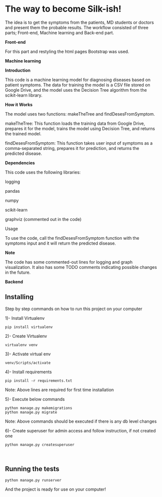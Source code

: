 # The way to become Silk-ish!


The idea is to get the symptoms from the patients, MD students or doctors and present them the probable results. The workflow consisted of three parts; Front-end, Machine learning and Back-end part.



**Front-end**


For this part and restyling the html pages Bootstrap was used.




**Machine learning**

**Introduction**

This code is a machine learning model for diagnosing diseases based on patient symptoms. The data for training the model is a CSV file stored on Google Drive, and the model uses the Decision Tree algorithm from the scikit-learn library.

**How it Works**

The model uses two functions: makeTheTree and findDesesFromSymptom.

makeTheTree: This function loads the training data from Google Drive, prepares it for the model, trains the model using Decision Tree, and returns the trained model.

findDesesFromSymptom: This function takes user input of symptoms as a comma-separated string, prepares it for prediction, and returns the predicted disease.

**Dependencies**

This code uses the following libraries:

logging

pandas

numpy

scikit-learn

graphviz (commented out in the code)

Usage

To use the code, call the findDesesFromSymptom function with the symptoms input and it will return the predicted disease.

**Note**

The code has some commented-out lines for logging and graph visualization. It also has some TODO comments indicating possible changes in the future.


**Backend**


## Installing

Step by step commands on how to run this project on your computer

1)- Install Virtualenv

```
pip install virtualenv
```

2)- Create Virtualenv

```
virtualenv venv
```

3)- Activate virtual env

```
venv/Scripts/activate
```

4)- Install requirements

```
pip install -r requirements.txt
```
Note: Above lines are required for first time installation

5)- Execute below commands

```
python manage.py makemigrations
python manage.py migrate
```
Note: Above commands should be executed if there is any db level changes

6)- Create superuser for admin access and follow instruction, if not created one

```
python manage.py createsuperuser
```

<br>

## Running the tests

```
python manage.py runserver
```
And the project is ready for use on your computer!

<br>
